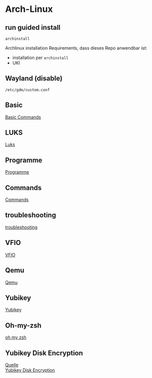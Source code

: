 # Arch-Linux

## run guided install

````
archinstall
````
 Archlinux installation Requirements, dass dieses Repo anwendbar ist:
 - installation per `archinstall`
 - UKI

## Wayland (disable)

````
/etc/gdm/custom.conf 
````
## Basic

[Basic Commands](BasicCommands.md)

## LUKS

[Luks](./Luks.md)

## Programme

[Programme](./Programme.md)

## Commands

[Commands](./Commands.md)

## troubleshooting

[troubleshooting](./troubleshooting.md)

## VFIO

[VFIO](./VFIO.md)

## Qemu

[Qemu](./Qemu.md)

## Yubikey

[Yubikey](./Yubikey.md)

## Oh-my-zsh
[oh my zsh](https://github.com/ohmyzsh/ohmyzsh/wiki)

## Yubikey Disk Encryption

[Quelle](https://github.com/agherzan/yubikey-full-disk-encryption)<br>
[Yubikey Disk Encryption](./YubikeyDiskEncryption.md)
